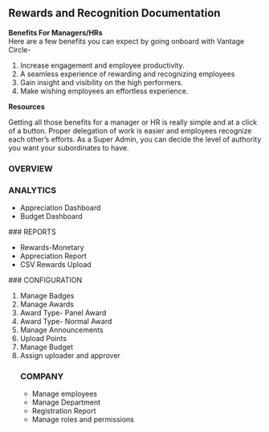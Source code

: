 ## Rewards and Recognition Documentation

**Benefits For Managers/HRs** <br>
Here are a few benefits you can expect by going onboard with Vantage Circle-
<ol>
  <li>Increase engagement and employee productivity.</li>
  <li>A seamless experience of rewarding and recognizing employees</li>
  <li>Gain insight and visibility on the high performers.</li>
  <li>Make wishing employees an effortless experience.</li>
  </ol>


**Resources**

Getting all those benefits for a manager or HR is really simple and at a click of a button. Proper delegation of work is easier and employees recognize each other’s efforts. As a Super Admin, you can decide the level of authority you want your subordinates to have.

### OVERVIEW

### ANALYTICS

<ul>
  <li>Appreciation Dashboard</li>

<li>Budget Dashboard</li>
</ul>
### REPORTS
<ul>
  <li>Rewards-Monetary</li>

<li>Appreciation Report</li>

<li>CSV Rewards Upload</li>
</ul>
### CONFIGURATION
<ol>
  <li>Manage Badges</li>

<li>Manage Awards</li>

<li>Award Type- Panel Award</li>

<li>Award Type- Normal Award</li>

<li>Manage Announcements</li>

<li>Upload Points</li>

<li>Manage Budget</li>

<li>Assign uploader and approver</li>

### COMPANY
<ul>

<li>Manage employees</li>

<li>Manage Department</li>

<li>Registration Report</li>

<li>Manage roles and permissions</li>

